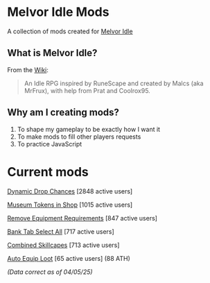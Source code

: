 # Melvor Idle Mods
A collection of mods created for [Melvor Idle](https://melvoridle.com/)

## What is Melvor Idle?
From the [Wiki](https://wiki.melvoridle.com/w/Main_Page):
>An Idle RPG inspired by RuneScape and created by Malcs (aka MrFrux), with help from Prat and Coolrox95.

## Why am I creating mods?
1. To shape my gameplay to be exactly how I want it
2. To make mods to fill other players requests
3. To practice JavaScript

# Current mods
[Dynamic Drop Chances](https://mod.io/g/melvoridle/m/dynamic-drop-chances)
[2848 active users]

[Museum Tokens in Shop](https://mod.io/g/melvoridle/m/museum-tokens-in-shop)
[1015 active users]

[Remove Equipment Requirements](https://mod.io/g/melvoridle/m/remove-equipment-requirements)
[847 active users]

[Bank Tab Select All](https://mod.io/g/melvoridle/m/bank-tab-select-all)
[717 active users]

[Combined Skillcapes](https://mod.io/g/melvoridle/m/combined-skillcapes)
[713 active users]

[Auto Equip Loot](https://mod.io/g/melvoridle/m/auto-equip-loot)
[65 active users] (88 ATH)

*(Data correct as of 04/05/25)*
